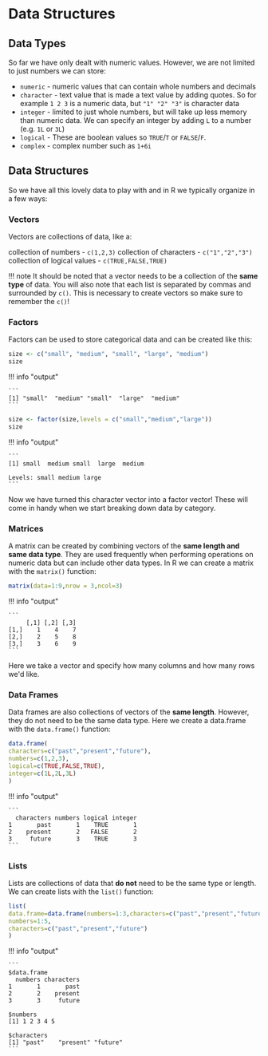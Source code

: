 # Data Structures

## Data Types

So far we have only dealt with numeric values. However, we are not limited to just numbers we can store:

* ```numeric``` - numeric values that can contain whole numbers and decimals
* ```character``` - text value that is made a text value by adding quotes. So for example ```1 2 3``` is a numeric data, but ```"1" "2" "3"``` is character data
* ```integer``` - limited to just whole numbers, but will take up less memory than numeric data. We can specify an integer by adding `L` to a number (e.g. `1L` or `3L`)
* ```logical``` - These are boolean values so ```TRUE```/```T``` or ```FALSE```/```F```.
* ```complex``` - complex number such as ```1+6i```

## Data Structures

So we have all this lovely data to play with and in R we typically organize in a few ways:

### Vectors

Vectors are collections of data, like a:

  collection of numbers - ```c(1,2,3)```
  collection of characters -  ```c("1","2","3")```
  collection of logical values - ```c(TRUE,FALSE,TRUE)```

!!! note
   It should be noted that a vector needs to be a collection of the **same type** of data. You will also note that each list is separated by commas and surrounded by ```c()```. This is necessary to create vectors so make sure to remember the ```c()```!

### Factors

Factors can be used to store categorical data and can be created like this:

```R
size <- c("small", "medium", "small", "large", "medium")
size
```

!!! info "output"

    ```
    [1] "small"  "medium" "small"  "large"  "medium"
    ```
  
```R
size <- factor(size,levels = c("small","medium","large"))
size
```
  
!!! info "output"

    ```
    [1] small  medium small  large  medium
    
    Levels: small medium large
    ```
  
Now we have turned this character vector into a factor vector! These will come in handy when we start breaking down data by category.

### Matrices

A matrix can be created by combining vectors of the **same length and same data type**. They are used frequently when performing operations on numeric data but can include other data types. In R we can create a matrix with the `matrix()` function:

```R
matrix(data=1:9,nrow = 3,ncol=3)
```

!!! info "output"

    ```
         [,1] [,2] [,3]
    [1,]    1    4    7
    [2,]    2    5    8
    [3,]    3    6    9
    ```

Here we take a vector and specify how many columns and how many rows we'd like. 

### Data Frames

Data frames are also collections of vectors of the **same length**. However, they do not need to be the same data type. Here we create a data.frame with the `data.frame()` function:

```R
data.frame(
characters=c("past","present","future"),
numbers=c(1,2,3),
logical=c(TRUE,FALSE,TRUE),
integer=c(1L,2L,3L)
)
```

!!! info "output"

    ```
      characters numbers logical integer
    1       past       1    TRUE       1
    2    present       2   FALSE       2
    3     future       3    TRUE       3
    ```

### Lists

Lists are collections of data that **do not** need to be the same type or length. We can create lists with the `list()` function:

```R
list(
data.frame=data.frame(numbers=1:3,characters=c("past","present","future")),
numbers=1:5,
characters=c("past","present","future")
)
```

!!! info "output"

    ```
    $data.frame
      numbers characters
    1       1       past
    2       2    present
    3       3     future
    
    $numbers
    [1] 1 2 3 4 5
    
    $characters
    [1] "past"    "present" "future" 
    ```

